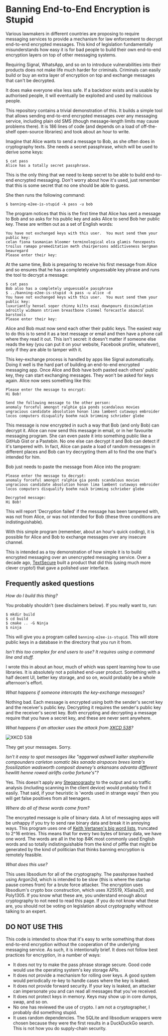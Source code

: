 Banning End-to-End Encryption is Stupid
=======================================

Various lawmakers in different countries are proposing to require messaging services to provide a mechanism for law enforcement to decrypt end-to-end encrypted messages.
This kind of legislation fundamentally misunderstands how easy it is for bad people to build their own end-to-end encryption layers on top of other messaging systems.

Requiring Signal, WhatsApp, and so on to introduce vulnerabilities into their products does not make life much harder for criminals.
Criminals can easily build or buy an extra layer of encryption on top and exchange messages that can't be decrypted.

It does make everyone else less safe.
If a backdoor exists and is usable by authorised people, it will eventually be exploited and used by malicious people.

This repository contains a trivial demonstration of this.
It builds a simple tool that allows sending end-to-end encrypted messages over any messaging service, including plain old SMS (though message-length limits may cause problems there).
It is 186 lines of code (and depends on a load of off-the-shelf open-source libraries) and took about an hour to write.

Imagine that Alice wants to send a message to Bob, as she often does in cryptography texts.
She needs a secret passphrase, which will be used to derive some keys:

```
$ cat pass 
Alice has a totally secret passphrase.
```

This is the only thing that we need to keep secret to be able to build end-to-end encrypted messaging.
Don't worry about how it's used, just remember that this is some secret that no one should be able to guess.

She then runs the following command:

```
$ banning-e2ee-is-stupid -k pass -u bob
```

The program notices that this is the first time that Alice has sent a message to Bob and so asks for his public key and asks Alice to send Bob her public key.
These are written out as a set of English words:

```
You have not exchanged keys with this user.  You must send them your public key:
celan fiona tasmanian bloomer terminological elca glamis fenceposts troilus ramapo premeditation meth chairpersons addictiveness bergman beauregard 
Please enter their key:
```

At the same time, Bob is preparing to receive his first message from Alice and so ensures that he has a completely unguessable key phrase and runs the tool to decrypt a message:

```
$ cat pass 
Bob also has a completely unguessable passphrase
$ ../banning-e2ee-is-stupid -k pass -u alice -d
You have not exchanged keys with this user.  You must send them your public key:
luxuriantly hensel soper chinny kilts esai downpours dissimulation adroitly widmann striven breastbone clonmel forecastle abascal barstools 
Please enter their key:
```

Alice and Bob must now send each other their public keys.
The easiest way to do this is to send it as a text message or email and then have a phone call where they read it out.
This isn't secret: it doesn't matter if someone else reads the key (you can put it on your website, Facebook profile, whatever), only if they are able to tamper with it.

This key-exchange process is handled by apps like Signal automatically.
Doing it well is the hard part of building an end-to-end encrypted messaging app.
Once Alice and Bob have both pasted each others' public key, they can start exchanging messages.
They won't be asked for keys again.
Alice now sees something like this:


```
Please enter the message to encrypt:
Hi Bob!

Send the following message to the other person:
anomaly forceful amongst ralphie gia ponds scandalous movies ungracious candidate absolution honan lima lambent cutaways embroider locos computers disqualify boehm naik brimming schrieber glebe 
```

This message is now encrypted in such a way that Bob (and only Bob) can decrypt it.
Alice can now send this message in email, or in her favourite messaging program.
She can even paste it into something public like a GitHub Gist or a Pastebin.
No one else can decrypt it and Bob can detect if it's tampered with.
In fact, Alice can paste a load of random messages in different places and Bob can try decrypting them all to find the one that's intended for him.

Bob just needs to paste the message from Alice into the program:

```
Please enter the message to decrypt:
anomaly forceful amongst ralphie gia ponds scandalous movies ungracious candidate absolution honan lima lambent cutaways embroider locos computers disqualify boehm naik brimming schrieber glebe

Decrypted message:
Hi Bob! 
```

This will report 'Decryption failed' if the message has been tampered with, was not from Alice, or was not intended for Bob (these three conditions are indistinguishable).

With this simple program (remember, about an hour's quick coding), it is possible for Alice and Bob to exchange messages over any insecure channel.

This is intended as a toy demonstration of how simple it is to build encrypted messaging over an unencrypted messaging service.
Over a decade ago, [TextSecure](https://en.wikipedia.org/wiki/TextSecure) built a product that did this (using much more clever crypto!) that gave a polished user interface.

Frequently asked questions
--------------------------

*How do I build this thing?*

You probably shouldn't (see disclaimers below).
If you really want to, run:

```
$ mkdir build
$ cd build
$ cmake .. -G Ninja
$ ninja
```

This will give you a program called `banning-e2ee-is-stupid`.
This will store public keys in a database in the directory that you run it from.

*Isn't this too complex for end users to use?  It requires using a command line and stuff.*

I wrote this in about an hour, much of which was spent learning how to use libraries.
It is absolutely not a polished end-user product.
Something with a half decent UI, better key storage, and so on, would probably be a whole afternoon's effort.

*What happens if someone intercepts the key-exchange messages?*

Nothing bad.
Each message is encrypted using both the sender's secret key and the receiver's public key.
Decrypting it requires the sender's public key and the receiver's secret key.
Both encrypting and decrypting a message require that you have a secret key, and these are never sent anywhere.


*What happens if an attacker uses the attack from [XKCD 538](https://xkcd.com/538/)?*

![XKCD 538](https://imgs.xkcd.com/comics/security.png)

They get your messages.
Sorry.

*Isn't it easy to spot messages like "aggarwal ashwell kalter stephenville compounders carleton somatic bks sanada airspaces brees lamb's fossilization wadsworth composit downey's arkansans advanta diffferent hewlitt henne rowed airlifts corba fortune's"?*

Yes.
This doesn't apply any [Steganography](https://en.wikipedia.org/wiki/Steganography) to the output and so traffic analysis (including scanning in the client device) would probably find it easily.
That said, if your heuristic is 'words used in strange ways' then you will get false positives from all teenagers.

*Where do all of these words come from?*

The encrypted message is pile of binary data.
A lot of messaging apps will be unhappy if you try to send raw binary data and break it in annoying ways.
This program uses one of [Keith Vertanen's big word lists](https://www.keithv.com/software/wlist/), truncated to 2^16 entries.
This means that for every two bytes of binary data, we have one word.
The words are all in the top 84K most commonly used English words and so totally indistinguishable from the kind of piffle that might be generated by the kind of politician that thinks banning encryption is remotely feasible.

*What does this use?*

This uses libsodium for all of the cryptography.
The passhprase hashed using Argon2id, which is intended to be slow (this is where the startup pause comes from) for a brute force attacker.
The encryption uses libsodium's crypto box construction, which uses X25519, XSalsa20, and Poly1305.
If you know what these are, you understand enough about cryptography to not need to read this page.
If you do not know what these are, you should not be voting on legislation about cryptography without talking to an expert.

**DO NOT USE THIS**
-------------------

This code is intended to show that it's easy to write something that does end-to-end encryption without the cooperation of the underlying messaging service.
As such, it is intentionally brief.
It does not follow best practices for encryption, in a number of ways:

 - It does not try to make the pass phrase storage secure.
   Good code would use the operating system's key storage APIs.
 - It does not provide a mechanism for rolling over keys.
   A good system would periodically re-key to handle cases where the key is leaked.
 - It does not provide forward security.
   If your key is leaked, an attacker can impersonate you and can read all messages that you've received.
 - It does not protect keys in memory.
   Keys may show up in core dumps, swap, and so on.
 - No one has reviewed the use of crypto.
   I am not a cryptographer, I probably did something stupid.
 - It uses random dependencies.
   The SQLite and libsodium wrappers were chosen because they were the first results in a DuckDuckGo search.
   This is not how you do supply-chain security.


